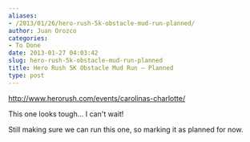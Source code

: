```yaml
---
aliases:
- /2013/01/26/hero-rush-5k-obstacle-mud-run-planned/
author: Juan Orozco
categories:
- To Done
date: 2013-01-27 04:03:42
slug: hero-rush-5k-obstacle-mud-run-planned
title: Hero Rush 5K Obstacle Mud Run – Planned
type: post
---
```


http://www.herorush.com/events/carolinas-charlotte/

This one looks tough... I can't wait!

Still making sure we can run this one, so marking it as planned for now.